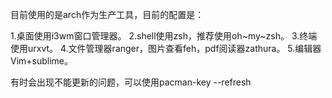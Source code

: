 目前使用的是arch作为生产工具，目前的配置是：

1.桌面使用i3wm窗口管理器。
2.shell使用zsh，推荐使用oh~my~zsh。
3.终端使用urxvt。
4.文件管理器ranger，图片查看feh，pdf阅读器zathura。
5.编辑器Vim+sublime。

有时会出现不能更新的问题，可以使用pacman-key --refresh